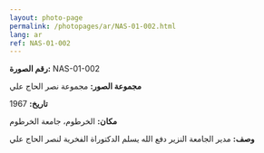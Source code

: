 ```yaml
---
layout: photo-page
permalink: /photopages/ar/NAS-01-002.html
lang: ar
ref: NAS-01-002
---
```


**رقم الصورة:** NAS-01-002

**مجموعة الصور:** مجموعة نصر الحاج علي

**تاريخ:**  1967

**مكان:** الخرطوم، جامعة الخرطوم

**وصف:** مدير الجامعة النزير دفع الله يسلم الدكتوراة الفخرية لنصر الحاج علي

